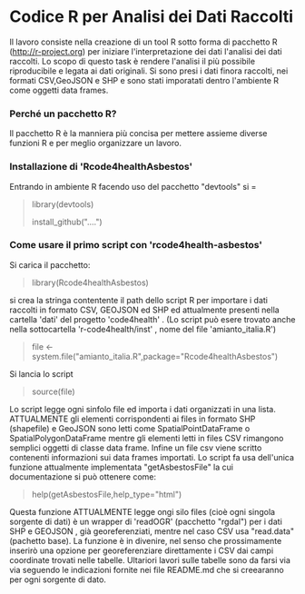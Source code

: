 
# Codice R per Analisi dei Dati Raccolti 

Il lavoro consiste nella creazione di un tool R sotto forma di pacchetto R (http://r-project.org) per iniziare l'interpretazione dei dati l'analisi dei dati raccolti. 
Lo scopo di questo task è rendere l'analisi il più possibile riproducibile e legata ai dati originali.
Si sono presi i dati finora raccolti, nei formati CSV,GeoJSON e SHP e sono stati imporatati dentro l'ambiente R come oggetti data frames. 

### Perché un pacchetto R? 

Il pacchetto R è la manniera più concisa per mettere assieme diverse funzioni R e per meglio organizzare un lavoro. 


### Installazione di 'Rcode4healthAsbestos'

Entrando in ambiente R facendo uso del pacchetto "devtools" si =

> library(devtools)
>
> install_github("....")



### Come usare il primo script con 'rcode4health-asbestos'

Si carica il pacchetto:

> library(Rcode4healthAsbestos)
>

si crea la stringa contentente il path dello script R per importare i dati raccolti in formato CSV, GEOJSON ed SHP ed attualmente presenti nella cartella 'dati' del progetto 'code4health' . (Lo script può esere trovato anche nella sottocartella 'r-code4health/inst' , nome del file 'amianto_italia.R') 


>  file <- system.file("amianto_italia.R",package="Rcode4healthAsbestos")

Si lancia lo script

>  source(file)

Lo script legge ogni sinfolo file ed importa i dati organizzati in una lista. ATTUALMENTE gli elementi corrispondenti ai files in formato SHP (shapefile) e GeoJSON sono letti come SpatialPointDataFrame o SpatialPolygonDataFrame mentre  gli elementi letti in files CSV rimangono semplici oggetti di classe data frame. Infine un file csv viene scritto contenenti informazioni sui data frames importati.
Lo script fa usa dell'unica funzione attualmente implementata "getAsbestosFile" la cui documentazione si può ottenere come:

> help(getAsbestosFile,help_type="html")

Questa funzione ATTUALMENTE legge ongi silo files (cioè ogni singola sorgente di dati)  è un wrapper di 'readOGR' (pacchetto "rgdal") per i dati SHP e GEOJSON , già georeferenziati, mentre nel caso CSV usa "read.data" (pachetto base). 
La funzione è in divenire, nel senso che prossimamente inserirò una opzione per georeferenziare direttamente i CSV dai campi coordinate trovati nelle tabelle. 
Ultariori lavori sulle tabelle sono da farsi via via seguendo le indicazioni fornite nei file README.md che si creearanno per ogni sorgente di dato. 
